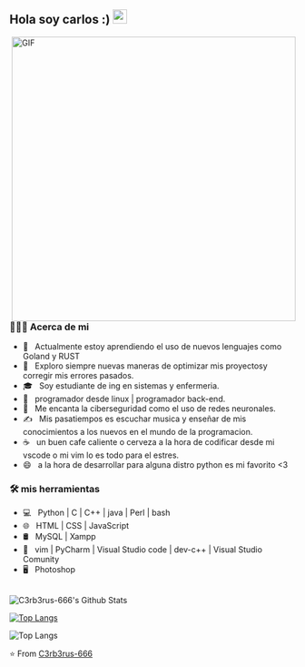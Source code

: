 <h2> Hola soy carlos :)  <img src="https://github.com/C3rb3rus-666/C3rb3rus-666/blob/master/Hi.gif" width="25"></h2>
<img align="right" alt="GIF" src="https://raw.githubusercontent.com/C3rb3rus-666/C3rb3rus-666/blob/master/gif3.gif" width="500"/>

<h3> 👨🏻‍💻 Acerca de mi </h3>

- 🔭 &nbsp; Actualmente estoy aprendiendo el uso de nuevos lenguajes como Goland y RUST
- 🤔 &nbsp; Exploro siempre nuevas maneras de optimizar mis proyectosy corregir mis errores pasados.
- 🎓 &nbsp; Soy estudiante de ing en sistemas y enfermeria.
- 💼 &nbsp; programador desde linux | programador back-end.
- 🌱 &nbsp; Me encanta la ciberseguridad  como el uso de redes neuronales.
- ✍️ &nbsp; Mis pasatiempos es escuchar musica y enseñar de mis conocimientos a los nuevos en el mundo de la programacion.
- ☕ &nbsp; un buen cafe caliente o cerveza a la hora de codificar desde mi vscode o mi vim lo es todo para el estres. 
- 😄 &nbsp; a la hora de desarrollar para alguna distro python es mi favorito <3 

<h3>🛠 mis herramientas</h3>

- 💻 &nbsp; Python | C | C++ | java | Perl | bash    
- 🌐 &nbsp; HTML | CSS | JavaScript  
- 🛢 &nbsp; MySQL | Xampp
- 🔧 &nbsp; vim | PyCharm | Visual Studio code | dev-c++ | Visual Studio Comunity 
- 🖥 &nbsp; Photoshop 

<br>

<img align="center" src="https://github-readme-stats.vercel.app/api?username=C3rb3rus-666&include_all_commits=true&count_private=true&show_icons=true&line_height=20&title_color=7A7ADB&icon_color=2234AE&text_color=D3D3D3&bg_color=0,000000,130F40" alt="C3rb3rus-666's Github Stats">

</br>

[![Top Langs](https://github-readme-stats.vercel.app/api/top-langs/?username=C3rb3rus-666&layout=compact&text_color=daf7dc&bg_color=151515)](https://github.com/C3rb3rus-666/github-readme-stats)

![Top Langs](https://github-readme-stats.vercel.app/api/top-langs/?username=C3rb3rus-666&theme=radical&title_color=8E2DE2&text_color=fff)


⭐️ From [C3rb3rus-666](https://github.com/C3rb3rus-666)
